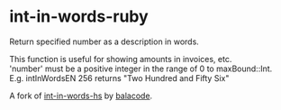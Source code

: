 # int-in-words-ruby
Return specified number as a description in words.

This function is useful for showing amounts in invoices, etc.\
'number' must be a positive integer in the range of 0 to maxBound::Int.\
E.g. intInWordsEN 256 returns "Two Hundred and Fifty Six"

A fork of [int-in-words-hs](https://github.com/balacode/int-in-words-hs/blob/master/int_in_words.hs) by [balacode](https://github.com/balacode).
